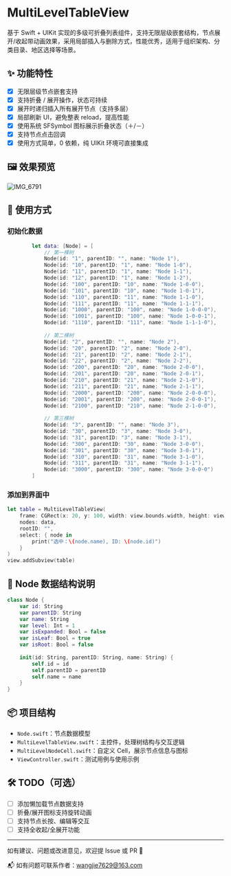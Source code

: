 # MultiLevelTableView

基于 Swift + UIKit 实现的多级可折叠列表组件，支持无限层级嵌套结构，节点展开/收起带动画效果，采用局部插入与删除方式，性能优秀，适用于组织架构、分类目录、地区选择等场景。

## ✨ 功能特性

- [x] 无限层级节点嵌套支持
- [x] 支持折叠 / 展开操作，状态可持续
- [x] 展开时递归插入所有展开节点（支持多层）
- [x] 局部刷新 UI，避免整表 reload，提高性能
- [x] 使用系统 SFSymbol 图标展示折叠状态（＋/－）
- [x] 支持节点点击回调
- [x] 使用方式简单，0 依赖，纯 UIKit 环境可直接集成

## 🖼️ 效果预览
![IMG_6791](https://github.com/user-attachments/assets/e15a2e29-340e-454d-ad0f-190dbb77fc45)




> 

## 🧱 使用方式

### 初始化数据

```swift
        let data: [Node] = [
            // 第一棵树
            Node(id: "1", parentID: "", name: "Node 1"),
            Node(id: "10", parentID: "1", name: "Node 1-0"),
            Node(id: "11", parentID: "1", name: "Node 1-1"),
            Node(id: "12", parentID: "1", name: "Node 1-2"),
            Node(id: "100", parentID: "10", name: "Node 1-0-0"),
            Node(id: "101", parentID: "10", name: "Node 1-0-1"),
            Node(id: "110", parentID: "11", name: "Node 1-1-0"),
            Node(id: "111", parentID: "11", name: "Node 1-1-1"),
            Node(id: "1000", parentID: "100", name: "Node 1-0-0-0"),
            Node(id: "1001", parentID: "100", name: "Node 1-0-0-1"),
            Node(id: "1110", parentID: "111", name: "Node 1-1-1-0"),
            
            // 第二棵树
            Node(id: "2", parentID: "", name: "Node 2"),
            Node(id: "20", parentID: "2", name: "Node 2-0"),
            Node(id: "21", parentID: "2", name: "Node 2-1"),
            Node(id: "22", parentID: "2", name: "Node 2-2"),
            Node(id: "200", parentID: "20", name: "Node 2-0-0"),
            Node(id: "201", parentID: "20", name: "Node 2-0-1"),
            Node(id: "210", parentID: "21", name: "Node 2-1-0"),
            Node(id: "211", parentID: "21", name: "Node 2-1-1"),
            Node(id: "2000", parentID: "200", name: "Node 2-0-0-0"),
            Node(id: "2001", parentID: "200", name: "Node 2-0-0-1"),
            Node(id: "2100", parentID: "210", name: "Node 2-1-0-0"),
            
            // 第三棵树
            Node(id: "3", parentID: "", name: "Node 3"),
            Node(id: "30", parentID: "3", name: "Node 3-0"),
            Node(id: "31", parentID: "3", name: "Node 3-1"),
            Node(id: "300", parentID: "30", name: "Node 3-0-0"),
            Node(id: "301", parentID: "30", name: "Node 3-0-1"),
            Node(id: "310", parentID: "31", name: "Node 3-1-0"),
            Node(id: "311", parentID: "31", name: "Node 3-1-1"),
            Node(id: "3000", parentID: "300", name: "Node 3-0-0-0")
        ]
```

### 添加到界面中

```swift
let table = MultiLevelTableView(
    frame: CGRect(x: 20, y: 100, width: view.bounds.width, height: view.bounds.height - 140),
    nodes: data,
    rootID: "",
    select: { node in
        print("选中：\(node.name), ID: \(node.id)")
    }
)
view.addSubview(table)
```

## 🧩 Node 数据结构说明

```swift
class Node {
    var id: String
    var parentID: String
    var name: String
    var level: Int = 1
    var isExpanded: Bool = false
    var isLeaf: Bool = true
    var isRoot: Bool = false
    
    init(id: String, parentID: String, name: String) {
        self.id = id
        self.parentID = parentID
        self.name = name
    }
}
```

## 📦 项目结构

- `Node.swift`：节点数据模型
- `MultiLevelTableView.swift`：主控件，处理树结构与交互逻辑
- `MultiLevelNodeCell.swift`：自定义 Cell，展示节点信息与图标
- `ViewController.swift`：测试用例与使用示例

## 🛠️ TODO（可选）

- [ ] 添加懒加载节点数据支持
- [ ] 折叠/展开图标支持旋转动画
- [ ] 支持节点长按、编辑等交互
- [ ] 支持全收起/全展开功能

---

如有建议、问题或改进意见，欢迎提 Issue 或 PR 🙌

📬 如有问题可联系作者：wangjie7629@163.com
